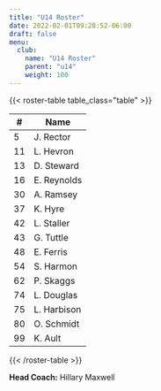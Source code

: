 ```yaml
---
title: "U14 Roster"
date: 2022-02-01T09:28:52-06:00
draft: false
menu:
  club:
    name: "U14 Roster"
    parent: "u14"
    weight: 100
---
```


{{< roster-table table_class="table" >}}

| #  | Name        |
|----|-------------|
| 5	 | J. Rector   |
| 11 | L. Hevron   |
| 13 | D. Steward  |
| 16 | E. Reynolds |
| 30 | A. Ramsey   |
| 37 | K. Hyre     |
| 42 | L. Staller  |
| 43 | G. Tuttle   |
| 48 | E. Ferris   |
| 54 | S. Harmon   |
| 62 | P. Skaggs   |
| 74 | L. Douglas  |
| 75 | L. Harbison |
| 80 | O. Schmidt  |
| 99 | K. Ault     |

{{< /roster-table >}}

**Head Coach:** Hillary Maxwell